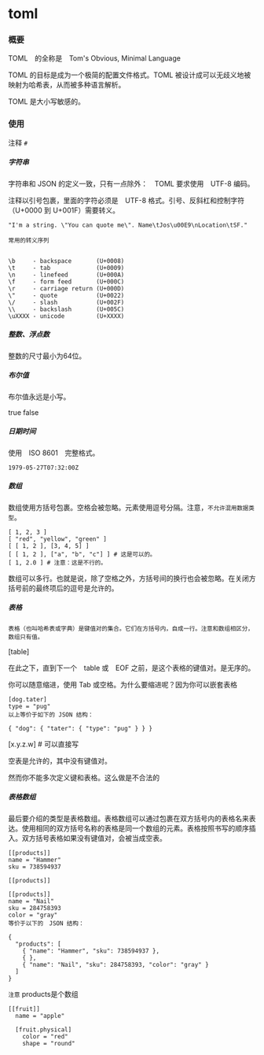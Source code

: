 # toml

### 概要
TOML　的全称是　Tom's Obvious, Minimal Language

TOML 的目标是成为一个极简的配置文件格式。TOML 被设计成可以无歧义地被映射为哈希表，从而被多种语言解析。

TOML 是大小写敏感的。

### 使用

注释 `#`

##### 字符串

字符串和 JSON 的定义一致，只有一点除外：　TOML 要求使用　UTF-8 编码。

注释以引号包裹，里面的字符必须是　UTF-8 格式。引号、反斜杠和控制字符（U+0000 到 U+001F）需要转义。


```
"I'm a string. \"You can quote me\". Name\tJos\u00E9\nLocation\tSF."

```

`常用的转义序列`

```

\b     - backspace       (U+0008)
\t     - tab             (U+0009)
\n     - linefeed        (U+000A)
\f     - form feed       (U+000C)
\r     - carriage return (U+000D)
\"     - quote           (U+0022)
\/     - slash           (U+002F)
\\     - backslash       (U+005C)
\uXXXX - unicode         (U+XXXX)

```

##### 整数、浮点数

整数的尺寸最小为64位。

##### 布尔值

布尔值永远是小写。

true
false

##### 日期时间

使用　ISO 8601　完整格式。

```
1979-05-27T07:32:00Z
```

##### 数组

数组使用方括号包裹。空格会被忽略。元素使用逗号分隔。注意，`不允许混用数据类型`。

```
[ 1, 2, 3 ]
[ "red", "yellow", "green" ]
[ [ 1, 2 ], [3, 4, 5] ]
[ [ 1, 2 ], ["a", "b", "c"] ] # 这是可以的。
[ 1, 2.0 ] # 注意：这是不行的。

```

数组可以多行。也就是说，除了空格之外，方括号间的换行也会被忽略。在关闭方括号前的最终项后的逗号是允许的。

##### 表格

`表格（也叫哈希表或字典）是键值对的集合。它们在方括号内，自成一行。注意和数组相区分，数组只有值。`

[table]

在此之下，直到下一个　table 或　EOF 之前，是这个表格的键值对。是无序的。

你可以随意缩进，使用 Tab 或空格。为什么要缩进呢？因为你可以嵌套表格

```
[dog.tater]
type = "pug"
以上等价于如下的 JSON 结构：

{ "dog": { "tater": { "type": "pug" } } }
```

[x.y.z.w] # 可以直接写

空表是允许的，其中没有键值对。

然而你不能多次定义键和表格。这么做是不合法的

##### 表格数组

最后要介绍的类型是表格数组。表格数组可以通过包裹在双方括号内的表格名来表达。使用相同的双方括号名称的表格是同一个数组的元素。表格按照书写的顺序插入。双方括号表格如果没有键值对，会被当成空表。

```
[[products]]
name = "Hammer"
sku = 738594937

[[products]]

[[products]]
name = "Nail"
sku = 284758393
color = "gray"
等价于以下的　JSON 结构：

{
  "products": [
    { "name": "Hammer", "sku": 738594937 },
    { },
    { "name": "Nail", "sku": 284758393, "color": "gray" }
  ]
}

```

`注意` products是个数组

```
[[fruit]]
  name = "apple"

  [fruit.physical]
    color = "red"
    shape = "round"
```  
    


